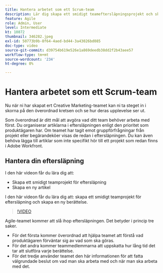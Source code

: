 ```yaml
---
title: Hantera arbetet som ett Scrum-team
description: Lär dig skapa ett smidigt teameftersläpningsprojekt och skapa en ny berättelse.
feature: Agile
role: Admin, User
level: Intermediate
kt: 10872
thumbnail: 346282.jpeg
exl-id: 50773b9b-8f64-4aed-bd44-3a43026bd085
doc-type: video
source-git-commit: d39754b619e526e1a869deedb38dd2f2b43aee57
workflow-type: tm+mt
source-wordcount: '234'
ht-degree: 0%

---
```


# Hantera arbetet som ett Scrum-team

Nu när ni har skapat ert Creative Marketing-teamet kan ni ta steget in i skorna på den överordnad kretsen och se hur deras upplevelse ser ut.

Som överordnad är ditt mål att avgöra vad ditt team behöver arbeta med först. Du organiserar artiklarna i eftersläpningen enligt den prioritet som produktägaren har. Om teamet har tagit emot gruppförfrågningar från projekt eller begärandeköer visas de redan i eftersläpningen. Du kan även behöva lägga till artiklar som inte specifikt hör till ett projekt som redan finns i Adobe Workfront.

## Hantera din eftersläpning

I den här videon får du lära dig att:

- Skapa ett smidigt teamprojekt för eftersläpning
- Skapa en ny artikel

I den här videon får du lära dig att: skapa ett smidigt teamprojekt för eftersläpning och skapa en ny berättelse.

>[!VIDEO](https://video.tv.adobe.com/v/346282/?quality=12&learn=on)

Agile-teamet kommer att slå ihop eftersläpningen. Det betyder i princip tre saker.

- För det första kommer överordnad att hjälpa teamet att förstå vad produktägaren förväntar sig av vad som ska göras.
- För det andra kommer teammedlemmarna att uppskatta hur lång tid det tar att slutföra varje berättelse.
- För det tredje använder teamet den här informationen för att fatta välgrundade beslut om vad man ska arbeta med och när man ska arbeta med det.
